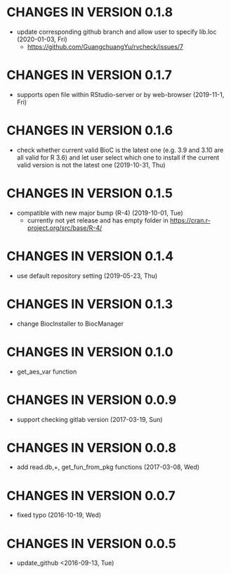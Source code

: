 # CHANGES IN VERSION 0.1.8

+ update corresponding github branch and allow user to specify lib.loc (2020-01-03, Fri)
  - <https://github.com/GuangchuangYu/rvcheck/issues/7>

# CHANGES IN VERSION 0.1.7

+ supports open file within RStudio-server or by web-browser (2019-11-1, Fri)

# CHANGES IN VERSION 0.1.6

+ check whether current valid BioC is the latest one (e.g. 3.9 and 3.10 are all valid for R 3.6) and let user select which one to install if the current valid version is not the latest one (2019-10-31, Thu)

# CHANGES IN VERSION 0.1.5

+ compatible with new major bump (R-4) (2019-10-01, Tue)
  - currently not yet release and has empty folder in <https://cran.r-project.org/src/base/R-4/>

# CHANGES IN VERSION 0.1.4
 
+ use default repository setting (2019-05-23, Thu)

# CHANGES IN VERSION 0.1.3
 
+ change BiocInstaller to BiocManager

# CHANGES IN VERSION 0.1.0
 
+ get_aes_var function

# CHANGES IN VERSION 0.0.9
 
+ support checking gitlab version (2017-03-19, Sun)

# CHANGES IN VERSION 0.0.8
 
+ add read.db,+, get_fun_from_pkg functions (2017-03-08, Wed)
 
# CHANGES IN VERSION 0.0.7
 
+ fixed typo (2016-10-19, Wed)

# CHANGES IN VERSION 0.0.5
 
+ update_github <2016-09-13, Tue)

